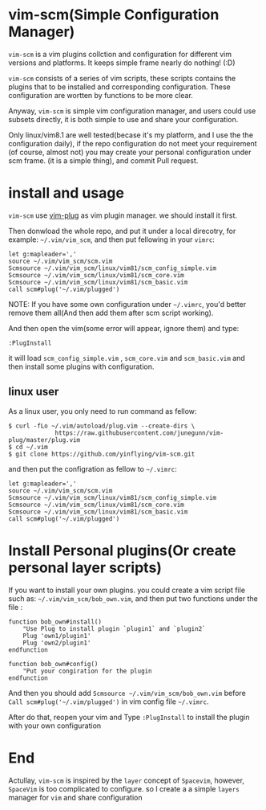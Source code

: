 # vim-scm(Simple Configuration Manager)
`vim-scm` is a vim plugins collction and configuration for different vim
versions and platforms. It keeps simple frame nearly do nothing! (:D)

`vim-scm` consists of a series of vim scripts, these scripts contains the plugins
 that to be installed and corresponding configuration. These configuration are 
wortten by functions to be more clear.

Anyway, `vim-scm` is simple vim configuration manager, and users could use subsets
directly, it is both simple to use and share your configuration.

Only linux/vim8.1 are well tested(becase it's my platform, and I use the the
configuration daily), if the repo configuration do not meet your requirement
(of course, almost not) you may create your personal configuration under scm frame.
(it is a simple thing), and commit Pull request.

# install and usage
`vim-scm` use [vim-plug](https://github.com/junegunn/vim-plug) as vim plugin
manager. we should install it first.

Then donwload the whole repo, and put it under a local direcotry, for example:
`~/.vim/vim_scm`, and then put fellowing in your `vimrc`:
```
let g:mapleader=','
source ~/.vim/vim_scm/scm.vim
Scmsource ~/.vim/vim_scm/linux/vim81/scm_config_simple.vim
Scmsource ~/.vim/vim_scm/linux/vim81/scm_core.vim
Scmsource ~/.vim/vim_scm/linux/vim81/scm_basic.vim
call scm#plug('~/.vim/plugged')
```
NOTE: If you have some own configuration under `~/.vimrc`, you'd better remove
them all(And then add them after scm script working).

And then open the vim(some error will appear, ignore them) and type:
```
:PlugInstall
```
it will load `scm_config_simple.vim` , `scm_core.vim` and `scm_basic.vim` and
then install some plugins with configuration.

## linux user
As a linux user, you only need to run command as fellow:
```
$ curl -fLo ~/.vim/autoload/plug.vim --create-dirs \
             https://raw.githubusercontent.com/junegunn/vim-plug/master/plug.vim
$ cd ~/.vim
$ git clone https://github.com/yinflying/vim-scm.git
```
and then put the configration as fellow to `~/.vimrc`:
```
let g:mapleader=','
source ~/.vim/vim_scm/scm.vim
Scmsource ~/.vim/vim_scm/linux/vim81/scm_config_simple.vim
Scmsource ~/.vim/vim_scm/linux/vim81/scm_core.vim
Scmsource ~/.vim/vim_scm/linux/vim81/scm_basic.vim
call scm#plug('~/.vim/plugged')
```

# Install Personal plugins(Or create personal layer scripts)
If you want to install your own plugins. you could create a vim script file 
such as: `~/.vim/vim_scm/bob_own.vim`, and then put two functions under the file
:
```
function bob_own#install()
    "Use Plug to install plugin `plugin1` and `plugin2`
    Plug 'own1/plugin1'
    Plug 'own2/plugin1'
endfunction

function bob_own#config()
    "Put your congiration for the plugin
endfunction
```
And then you should add `Scmsource ~/.vim/vim_scm/bob_own.vim` before 
`Call scm#plug('~/.vim/plugged')` in vim config file `~/.vimrc`.

After do that, reopen your vim and Type `:PlugInstall` to install the plugin 
with your own configuration

# End
Actullay, `vim-scm` is inspired by the `layer` concept of `Spacevim`, however,
`SpaceVim` is too complicated to configure. so I create a a simple `layers`
manager for `vim` and share configuration
